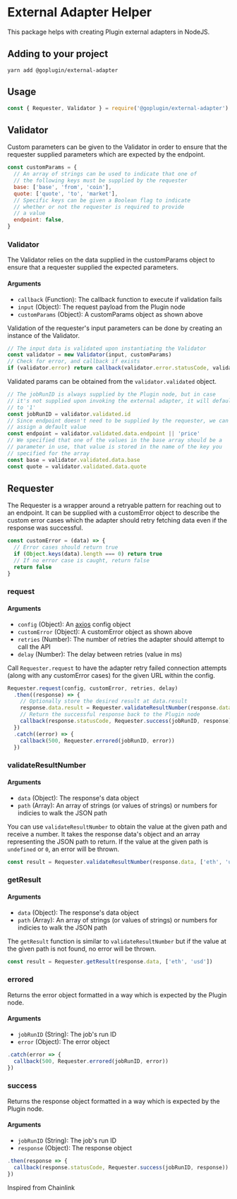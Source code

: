 # External Adapter Helper

This package helps with creating Plugin external adapters in NodeJS.

## Adding to your project

```
yarn add @goplugin/external-adapter
```

## Usage

```javascript
const { Requester, Validator } = require('@goplugin/external-adapter')
```

## Validator

Custom parameters can be given to the Validator in order to ensure that the requester supplied parameters which are expected by the endpoint.

```javascript
const customParams = {
  // An array of strings can be used to indicate that one of
  // the following keys must be supplied by the requester
  base: ['base', 'from', 'coin'],
  quote: ['quote', 'to', 'market'],
  // Specific keys can be given a Boolean flag to indicate
  // whether or not the requester is required to provide
  // a value
  endpoint: false,
}
```

### Validator

The Validator relies on the data supplied in the customParams object to ensure that a requester supplied the expected parameters.

#### Arguments

- `callback` (Function): The callback function to execute if validation fails
- `input` (Object): The request payload from the Plugin node
- `customParams` (Object): A customParams object as shown above

Validation of the requester's input parameters can be done by creating an instance of the Validator.

```javascript
// The input data is validated upon instantiating the Validator
const validator = new Validator(input, customParams)
// Check for error, and callback if exists
if (validator.error) return callback(validator.error.statusCode, validator.errored)
```

Validated params can be obtained from the `validator.validated` object.

```javascript
// The jobRunID is always supplied by the Plugin node, but in case
// it's not supplied upon invoking the external adapter, it will default
// to '1'
const jobRunID = validator.validated.id
// Since endpoint doesn't need to be supplied by the requester, we can
// assign a default value
const endpoint = validator.validated.data.endpoint || 'price'
// We specified that one of the values in the base array should be a
// parameter in use, that value is stored in the name of the key you
// specified for the array
const base = validator.validated.data.base
const quote = validator.validated.data.quote
```

## Requester

The Requester is a wrapper around a retryable pattern for reaching out to an endpoint. It can be supplied with a customError object to describe the custom error cases which the adapter should retry fetching data even if the response was successful.

```javascript
const customError = (data) => {
  // Error cases should return true
  if (Object.keys(data).length === 0) return true
  // If no error case is caught, return false
  return false
}
```

### request

#### Arguments

- `config` (Object): An [axios](https://www.npmjs.com/package/axios) config object
- `customError` (Object): A customError object as shown above
- `retries` (Number): The number of retries the adapter should attempt to call the API
- `delay` (Number): The delay between retries (value in ms)

Call `Requester.request` to have the adapter retry failed connection attempts (along with any customError cases) for the given URL within the config.

```javascript
Requester.request(config, customError, retries, delay)
  .then((response) => {
    // Optionally store the desired result at data.result
    response.data.result = Requester.validateResultNumber(response.data, ['eth', 'usd'])
    // Return the successful response back to the Plugin node
    callback(response.statusCode, Requester.success(jobRunID, response))
  })
  .catch((error) => {
    callback(500, Requester.errored(jobRunID, error))
  })
```

### validateResultNumber

#### Arguments

- `data` (Object): The response's data object
- `path` (Array): An array of strings (or values of strings) or numbers for indicies to walk the JSON path

You can use `validateResultNumber` to obtain the value at the given path and receive a number. It takes the response data's object and an array representing the JSON path to return. If the value at the given path is `undefined` or `0`, an error will be thrown.

```javascript
const result = Requester.validateResultNumber(response.data, ['eth', 'usd'])
```

### getResult

#### Arguments

- `data` (Object): The response's data object
- `path` (Array): An array of strings (or values of strings) or numbers for indicies to walk the JSON path

The `getResult` function is similar to `validateResultNumber` but if the value at the given path is not found, no error will be thrown.

```javascript
const result = Requester.getResult(response.data, ['eth', 'usd'])
```

### errored

Returns the error object formatted in a way which is expected by the Plugin node.

#### Arguments

- `jobRunID` (String): The job's run ID
- `error` (Object): The error object

```javascript
.catch(error => {
  callback(500, Requester.errored(jobRunID, error))
})
```

### success

Returns the response object formatted in a way which is expected by the Plugin node.

#### Arguments

- `jobRunID` (String): The job's run ID
- `response` (Object): The response object

```javascript
.then(response => {
  callback(response.statusCode, Requester.success(jobRunID, response))
})
```
Inspired from Chainlink